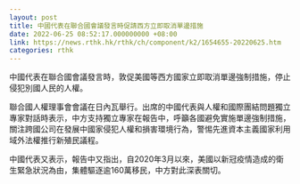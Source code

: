 ```yaml
---
layout: post
title: 中國代表在聯合國會議發言時促請西方立即取消單邊措施
date: 2022-06-25 08:52:17.000000000 +08:00
link: https://news.rthk.hk/rthk/ch/component/k2/1654655-20220625.htm
categories: rthk
---
```


中國代表在聯合國會議發言時，敦促美國等西方國家立即取消單邊強制措施，停止侵犯別國人民的人權。

聯合國人權理事會會議在日內瓦舉行。出席的中國代表與人權和國際團結問題獨立專家對話時表示，中方支持獨立專家在報告中，呼籲各國避免實施單邊強制措施，關注跨國公司在發展中國家侵犯人權和損害環境行為，警惕先進資本主義國家利用域外法權推行新殖民議程。

中國代表又表示，報告中又指出，自2020年3月以來，美國以新冠疫情造成的衛生緊急狀況為由，集體驅逐逾160萬移民，中方對此深表關切。
